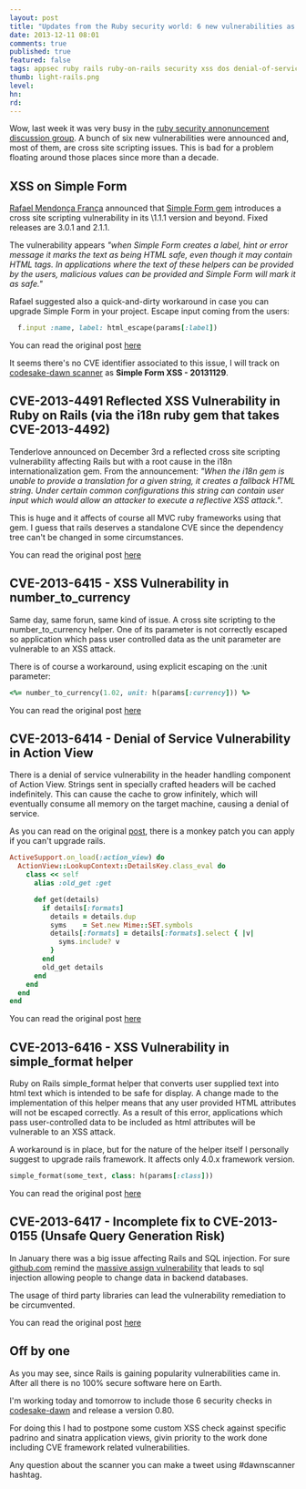 ```yaml
---
layout: post
title: "Updates from the Ruby security world: 6 new vulnerabilities as X'mas gift"
date: 2013-12-11 08:01
comments: true
published: true
featured: false
tags: appsec ruby rails ruby-on-rails security xss dos denial-of-service sqli sql-injection builders codesake codesake-dawn dawnscanner cve-2013-4491 cve-2013-4492 cve-2013-6415 cve-2013-6414 cve-2013-6416 cve-2013-6417
thumb: light-rails.png
level:
hn: 
rd: 
---
```


Wow, last week it was very busy in the [ruby security annonuncement discussion
group](https://groups.google.com/forum/#!forum/ruby-security-ann). A bunch of
six new vulnerabilities were announced and, most of them, are cross site
scripting issues. This is bad for a problem floating around those places since
more than a decade.

<!-- more -->

## XSS on Simple Form

[Rafael Mendonça França](http://twitter.com/rafaelfranca) announced that
[Simple Form gem](http://rubygems.org/gems/simple_form) introduces a cross site scripting vulnerability in its
\1.1.1 version and beyond. Fixed releases are 3.0.1 and 2.1.1. 

The vulnerability appears _"when Simple Form creates a label, hint or error
message it marks the text as being HTML safe, even though it may contain HTML
tags. In applications where the text of these helpers can be provided by the
users, malicious values can be provided and Simple Form will mark it as safe."_

Rafael suggested also a quick-and-dirty workaround in case you can upgrade
Simple Form in your project. Escape input coming from the users:

``` ruby
  f.input :name, label: html_escape(params[:label])
```

You can read the original post
[here](https://groups.google.com/forum/#!topic/ruby-security-ann/flHbLMb07tE)

It seems there's no CVE identifier associated to this issue, I will track on
[codesake-dawn scanner](http://rubygems.org/gems/codesake-dawn) as
**Simple Form XSS - 20131129**.

## CVE-2013-4491 Reflected XSS Vulnerability in Ruby on Rails (via the i18n ruby gem that takes CVE-2013-4492)

Tenderlove announced on December 3rd a reflected cross site scripting
vulnerability affecting Rails but with a root cause in the i18n
internationalization gem. From the announcement: _"When the i18n gem is unable
to provide a translation for a given string, it creates a fallback HTML string.
Under certain common configurations this string can contain user input which
would allow an attacker to execute a reflective XSS attack."_.

This is huge and it affects of course all MVC ruby frameworks using that gem. I
guess that rails deserves a standalone CVE since the dependency tree can't be
changed in some circumstances.

You can read the original post [here](https://groups.google.com/forum/#!topic/ruby-security-ann/pLrh6DUw998)

## CVE-2013-6415 - XSS Vulnerability in number\_to\_currency

Same day, same forun, same kind of issue. A cross site scripting to the
number\_to\_currency helper. One of its parameter is not correctly escaped so
application which pass user controlled data as the unit parameter are
vulnerable to an XSS attack.

There is of course a workaround, using explicit escaping on the :unit
parameter:

``` ruby
<%= number_to_currency(1.02, unit: h(params[:currency])) %>
```
You can read the original post [here](https://groups.google.com/forum/#!topic/ruby-security-ann/9WiRn2nhfq0)

## CVE-2013-6414 - Denial of Service Vulnerability in Action View

There is a denial of service vulnerability in the header handling component of
Action View. Strings sent in specially crafted headers will be cached
indefinitely.  This can cause the cache to grow infinitely, which will
eventually consume all memory on the target machine, causing a denial of
service. 

As you can read on the original
[post](https://groups.google.com/forum/#!topic/ruby-security-ann/A-ebV4WxzKg),
there is a monkey patch you can apply if you can't upgrade rails.

``` ruby
ActiveSupport.on_load(:action_view) do
  ActionView::LookupContext::DetailsKey.class_eval do
    class << self
      alias :old_get :get

      def get(details)
        if details[:formats]
          details = details.dup
          syms    = Set.new Mime::SET.symbols
          details[:formats] = details[:formats].select { |v|
            syms.include? v
          }
        end
        old_get details
      end
    end
  end
end
```

You can read the original post [here](https://groups.google.com/forum/#!topic/ruby-security-ann/A-ebV4WxzKg)

## CVE-2013-6416 - XSS Vulnerability in simple\_format helper

Ruby on Rails simple\_format helper that converts user supplied text into html
text which is intended to be safe for display. A change  made to the
implementation of this helper means that any user provided HTML attributes will
not be escaped correctly.  As a result of this error, applications which pass
user-controlled data to be included as html attributes will be vulnerable to an
XSS attack.

A workaround is in place, but for the nature of the helper itself I personally
suggest to upgrade rails framework. It affects only 4.0.x framework version.

``` ruby
simple_format(some_text, class: h(params[:class]))
``` 

You can read the original post [here](https://groups.google.com/forum/#!topic/ruby-security-ann/A-ebV4WxzKg)

## CVE-2013-6417 - Incomplete fix to CVE-2013-0155 (Unsafe Query Generation Risk)

In January there was a big issue affecting Rails and SQL injection. For sure
[github.com](https://www.github.com) remind the [massive assign
vulnerability](http://web.nvd.nist.gov/view/vuln/detail?vulnId=CVE-2013-0155)
that leads to sql injection allowing people to change data in backend
databases. 

The usage of third party libraries can lead the vulnerability remediation to be
circumvented.

You can read the original post [here](https://groups.google.com/forum/#!topic/ruby-security-ann/niK4drpSHT4)

## Off by one

As you may see, since Rails is gaining popularity vulnerabilities came in.
After all there is no 100% secure software here on Earth.

I'm working today and tomorrow to include those 6 security checks in
[codesake-dawn](https://github.com/codesake/codesake-dawn) and release a
version 0.80.

For doing this I had to postpone some custom XSS check against specific padrino
and sinatra application views, givin priority to the work done including CVE
framework related vulnerabilities.

Any question about the scanner you can make a tweet using #dawnscanner hashtag.
